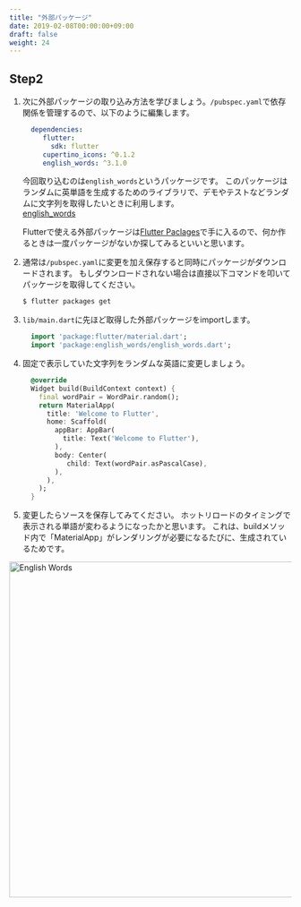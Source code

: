 ```yaml
---
title: "外部パッケージ"
date: 2019-02-08T00:00:00+09:00
draft: false
weight: 24
---
```


## Step2

1. 次に外部パッケージの取り込み方法を学びましょう。```/pubspec.yaml```で依存関係を管理するので、以下のように編集します。   

    ```yaml
      dependencies:
         flutter:
           sdk: flutter
         cupertino_icons: ^0.1.2
         english_words: ^3.1.0
    ```

    今回取り込むのは```english_words```というパッケージです。
    このパッケージはランダムに英単語を生成するためのライブラリで、デモやテストなどランダムに文字列を取得したいときに利用します。   
    [english_words](https://pub.dartlang.org/packages/english_words)
    
    Flutterで使える外部パッケージは[Flutter Paclages](https://pub.dartlang.org/flutter)で手に入るので、何か作るときは一度パッケージがないか探してみるといいと思います。

2. 通常は```/pubspec.yaml```に変更を加え保存すると同時にパッケージがダウンロードされます。
もしダウンロードされない場合は直接以下コマンドを叩いてパッケージを取得してください。
    ```bash
    $ flutter packages get
    ```

3. ``lib/main.dart``に先ほど取得した外部パッケージをimportします。

    ```dart
      import 'package:flutter/material.dart';
      import 'package:english_words/english_words.dart';
    ```

4. 固定で表示していた文字列をランダムな英語に変更しましょう。

    ```dart
      @override
      Widget build(BuildContext context) {
        final wordPair = WordPair.random();
        return MaterialApp(
          title: 'Welcome to Flutter',
          home: Scaffold(
            appBar: AppBar(
              title: Text('Welcome to Flutter'),
            ),
            body: Center(
               child: Text(wordPair.asPascalCase),
            ),
          ),
        );
      }
    ```

5. 変更したらソースを保存してみてください。
ホットリロードのタイミングで表示される単語が変わるようになったかと思います。
これは、buildメソッド内で「MaterialApp」がレンダリングが必要になるたびに、生成されているためです。
<img src="http://flutter.ctrnost.com/images/tutorial/04/01_english_words.png" width="600px"  alt="English Words">

